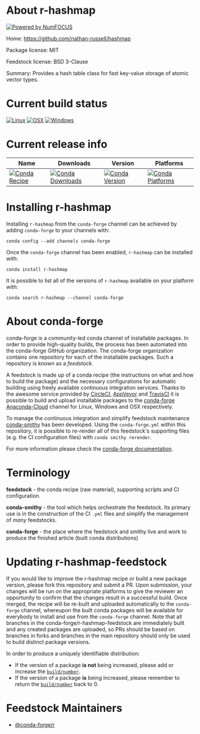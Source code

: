 About r-hashmap
===============

[![Powered by NumFOCUS](https://img.shields.io/badge/powered%20by-NumFOCUS-orange.svg?style=flat&colorA=E1523D&colorB=007D8A)](http://numfocus.org)

Home: https://github.com/nathan-russell/hashmap

Package license: MIT

Feedstock license: BSD 3-Clause

Summary: Provides a hash table class for fast key-value storage of atomic vector types.



Current build status
====================

[![Linux](https://img.shields.io/circleci/project/github/conda-forge/r-hashmap-feedstock/master.svg?label=Linux)](https://circleci.com/gh/conda-forge/r-hashmap-feedstock)
[![OSX](https://img.shields.io/travis/conda-forge/r-hashmap-feedstock/master.svg?label=macOS)](https://travis-ci.org/conda-forge/r-hashmap-feedstock)
[![Windows](https://img.shields.io/appveyor/ci/conda-forge/r-hashmap-feedstock/master.svg?label=Windows)](https://ci.appveyor.com/project/conda-forge/r-hashmap-feedstock/branch/master)

Current release info
====================

| Name | Downloads | Version | Platforms |
| --- | --- | --- | --- |
| [![Conda Recipe](https://img.shields.io/badge/recipe-r--hashmap-green.svg)](https://anaconda.org/conda-forge/r-hashmap) | [![Conda Downloads](https://img.shields.io/conda/dn/conda-forge/r-hashmap.svg)](https://anaconda.org/conda-forge/r-hashmap) | [![Conda Version](https://img.shields.io/conda/vn/conda-forge/r-hashmap.svg)](https://anaconda.org/conda-forge/r-hashmap) | [![Conda Platforms](https://img.shields.io/conda/pn/conda-forge/r-hashmap.svg)](https://anaconda.org/conda-forge/r-hashmap) |

Installing r-hashmap
====================

Installing `r-hashmap` from the `conda-forge` channel can be achieved by adding `conda-forge` to your channels with:

```
conda config --add channels conda-forge
```

Once the `conda-forge` channel has been enabled, `r-hashmap` can be installed with:

```
conda install r-hashmap
```

It is possible to list all of the versions of `r-hashmap` available on your platform with:

```
conda search r-hashmap --channel conda-forge
```


About conda-forge
=================

conda-forge is a community-led conda channel of installable packages.
In order to provide high-quality builds, the process has been automated into the
conda-forge GitHub organization. The conda-forge organization contains one repository
for each of the installable packages. Such a repository is known as a *feedstock*.

A feedstock is made up of a conda recipe (the instructions on what and how to build
the package) and the necessary configurations for automatic building using freely
available continuous integration services. Thanks to the awesome service provided by
[CircleCI](https://circleci.com/), [AppVeyor](https://www.appveyor.com/)
and [TravisCI](https://travis-ci.org/) it is possible to build and upload installable
packages to the [conda-forge](https://anaconda.org/conda-forge)
[Anaconda-Cloud](https://anaconda.org/) channel for Linux, Windows and OSX respectively.

To manage the continuous integration and simplify feedstock maintenance
[conda-smithy](https://github.com/conda-forge/conda-smithy) has been developed.
Using the ``conda-forge.yml`` within this repository, it is possible to re-render all of
this feedstock's supporting files (e.g. the CI configuration files) with ``conda smithy rerender``.

For more information please check the [conda-forge documentation](https://conda-forge.org/docs/).

Terminology
===========

**feedstock** - the conda recipe (raw material), supporting scripts and CI configuration.

**conda-smithy** - the tool which helps orchestrate the feedstock.
                   Its primary use is in the construction of the CI ``.yml`` files
                   and simplify the management of *many* feedstocks.

**conda-forge** - the place where the feedstock and smithy live and work to
                  produce the finished article (built conda distributions)


Updating r-hashmap-feedstock
============================

If you would like to improve the r-hashmap recipe or build a new
package version, please fork this repository and submit a PR. Upon submission,
your changes will be run on the appropriate platforms to give the reviewer an
opportunity to confirm that the changes result in a successful build. Once
merged, the recipe will be re-built and uploaded automatically to the
`conda-forge` channel, whereupon the built conda packages will be available for
everybody to install and use from the `conda-forge` channel.
Note that all branches in the conda-forge/r-hashmap-feedstock are
immediately built and any created packages are uploaded, so PRs should be based
on branches in forks and branches in the main repository should only be used to
build distinct package versions.

In order to produce a uniquely identifiable distribution:
 * If the version of a package **is not** being increased, please add or increase
   the [``build/number``](https://conda.io/docs/user-guide/tasks/build-packages/define-metadata.html#build-number-and-string).
 * If the version of a package **is** being increased, please remember to return
   the [``build/number``](https://conda.io/docs/user-guide/tasks/build-packages/define-metadata.html#build-number-and-string)
   back to 0.

Feedstock Maintainers
=====================

* [@conda-forge/r](https://github.com/conda-forge/r/)

